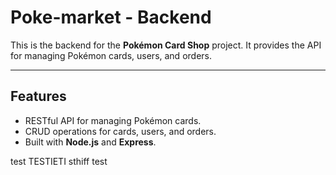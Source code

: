 # Poke-market - Backend

This is the backend for the **Pokémon Card Shop** project. It provides the API for managing Pokémon cards, users, and orders.

---

## **Features**

- RESTful API for managing Pokémon cards.
- CRUD operations for cards, users, and orders.
- Built with **Node.js** and **Express**.

test TESTIETI sthiff test
